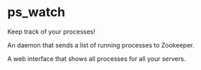 # ps_watch

Keep track of your processes!

An daemon that sends a list of running processes to Zookeeper.

A web interface that shows all processes for all your servers.
